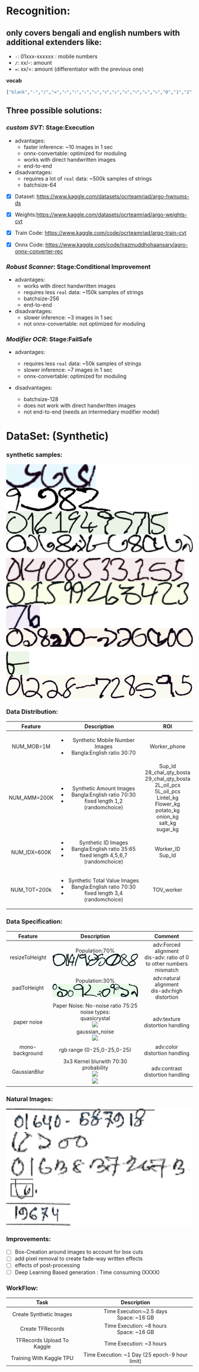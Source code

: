 # Recognition: 

## **only covers bengali and english numbers with additional extenders like**:
* ```-```: 01xxx-xxxxxx : mobile numbers
* ```/```: xx/-: amount 
* ```=```: xx/=: amount (differentiator with the previous one)

**vocab**

```python
["blank","-","/","=","০","১","২","৩","৪","৫","৬","৭","৮","৯","0","1","2","3","4","5","6","7","8","9","sep","pad"]
```  


## **Three possible solutions**:

### ***custom SVT***: Stage:Execution
* advantages:
    * faster inference: ~10 images in 1 sec
    * onnx-convertable: optimized for moduling
    * works with direct handwritten images
    * end-to-end
* disadvantages:
    * requires a lot of ```real``` data: ~500k samples of strings
    * batchsize-64 

- [X] Dataset: https://www.kaggle.com/datasets/ocrteamriad/argo-hwnums-ds
- [X] Weights:https://www.kaggle.com/datasets/ocrteamriad/argo-weights-cvt 
- [X] Train Code: https://www.kaggle.com/code/ocrteamriad/argo-train-cvt
- [X] Onnx Code: https://www.kaggle.com/code/nazmuddhohaansary/agro-onnx-converter-rec


### ***Robust Scanner***: Stage:Conditional Improvement
* advantages:
    * works with direct handwritten images
    * requires less ```real``` data: ~150k samples of strings
    * batchsize-256
    * end-to-end
* disadvantages:
    * slower inference: ~3 images in 1 sec
    * not onnx-convertable: not optimized for moduling
    
### ***Modifier OCR***: Stage:FailSafe
* advantages:
    * requires less ```real``` data: ~50k samples of strings
    * slower inference: ~7 images in 1 sec
    * onnx-convertable: optimized for moduling

* disadvantages:
    * batchsize-128
    * does not work with direct handwritten images
    * not end-to-end (needs an intermediary modifier model)

# **DataSet**: (Synthetic)

### synthetic samples:

![](https://github.com/mnansary/agroshift-num-ocr/blob/main/Docs/srcs/synth.png?raw=true)

### Data Distribution:

|Feature|Description|ROI|
|:--:|:---:|:---:|
|NUM_MOB=1M| <ul><li>Synthetic Mobile Number Images</li><li>Bangla:English ratio 30:70</li></ul> |Worker_phone|
|NUM_AMM=200K| <ul><li>Synthetic Amount Images</li><li>Bangla:English ratio 70:30</li><li> fixed length 1,2 (randomchoice)</li>|Sup_Id<br />28_chal_qty_bosta<br />29_chal_qty_bosta<br />2L_oil_pcs<br />5L_oil_pcs<br />Lintel_kg<br />Flower_kg<br />potato_kg<br />onion_kg<br />salt_kg<br />sugar_kg<br />|
|NUM_IDX=600K| <ul><li>Synthetic ID Images</li><li>Bangla:English ratio 35:65</li><li> fixed length 4,5,6,7 (randomchoice)</li>|Worker_ID<br />Sup_Id|
|NUM_TOT=200k| <ul><li>Synthetic Total Value Images</li><li>Bangla:English ratio 70:30</li><li> fixed length 3,4 (randomchoice)</li>|TOV_worker|

### Data Specification:

|Feature|Description|Comment|
|:--:|:---:|:---:|
|resizeToHeight|Population:70%<br /> ![](https://github.com/mnansary/agroshift-num-ocr/blob/main/Docs/srcs/6.png?raw=true)|adv:Forced alignment <br /> dis-adv: ratio of 0 to other numbers mismatch|
|padToHeight|Population:30%<br /> ![](https://github.com/mnansary/agroshift-num-ocr/blob/main/Docs/srcs/7.png?raw=true)|adv:natural alignment <br /> dis-adv:high distortion|
|paper noise|Paper Noise: No-noise ratio 75:25 <br /> noise types: <br /> quasicrystal <br /> ![](https://github.com/Belval/TextRecognitionDataGenerator/blob/master/samples/17.jpg?raw=true) <br />gaussian_noise <br /> ![](https://raw.githubusercontent.com/Belval/TextRecognitionDataGenerator/master/samples/15.jpg?raw=true)|adv:texture distortion handling|
|mono-background| rgb range (0-25,0-25,0-25)|adv:color distortion handling|
|GaussianBlur|3x3 Kernel blurwith 70:30 probability<br /> ![](https://github.com/Belval/TextRecognitionDataGenerator/blob/master/samples/12.jpg?raw=true) <br />  ![](https://github.com/Belval/TextRecognitionDataGenerator/blob/master/samples/13.jpg?raw=true)|adv:contrast distortion handling|

### **Natural Images**:

![](https://github.com/mnansary/agroshift-num-ocr/blob/main/Docs/srcs/natural.png?raw=true)


### **Improvements**:
- [ ] Box-Creation around images to account for box cuts
- [ ] add pixel removal to create fade-way written effects
- [ ] effects of post-processing
- [ ] Deep Learning Based generation : Time consuming (XXXX)

### **WorkFlow**:

|Task|Description|
|:--:|:---:|
|Create Synthetic Images| Time Execution:~2.5 days <br /> Space: ~16 GB|
|Create TFRecords| Time Execution: ~8 hours <br /> Space: ~16 GB|
|TFRecords Upload To Kaggle| Time Execution: ~3 hours|
|Training With Kaggle TPU| Time Execution: ~1 Day (25 epoch-9 hour limit)|



